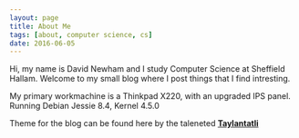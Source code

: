 ```yaml
---
layout: page
title: About Me
tags: [about, computer science, cs]
date: 2016-06-05
---
```


Hi, my name is David Newham and I study Computer Science at Sheffield Hallam. Welcome to my small blog where I post things that I find intresting.

My primary workmachine is a Thinkpad X220, with an upgraded IPS panel. Running Debian Jessie 8.4, Kernel 4.5.0


Theme for the blog can be found here by the taleneted <a href="https://github.com/TaylanTatli/Moon"><b>Taylantatli</b></a>
    

